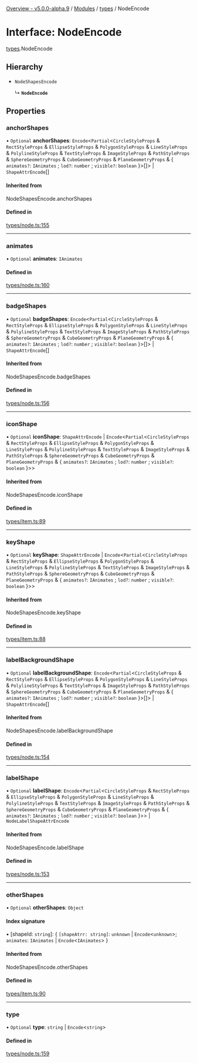 [Overview - v5.0.0-alpha.9](../README.md) / [Modules](../modules.md) / [types](../modules/types.md) / NodeEncode

# Interface: NodeEncode

[types](../modules/types.md).NodeEncode

## Hierarchy

- `NodeShapesEncode`

  ↳ **`NodeEncode`**

## Properties

### anchorShapes

• `Optional` **anchorShapes**: `Encode`<`Partial`<`CircleStyleProps` & `RectStyleProps` & `EllipseStyleProps` & `PolygonStyleProps` & `LineStyleProps` & `PolylineStyleProps` & `TextStyleProps` & `ImageStyleProps` & `PathStyleProps` & `SphereGeometryProps` & `CubeGeometryProps` & `PlaneGeometryProps` & { `animates?`: `IAnimates` ; `lod?`: `number` ; `visible?`: `boolean`  }\>[]\> \| `ShapeAttrEncode`[]

#### Inherited from

NodeShapesEncode.anchorShapes

#### Defined in

[types/node.ts:155](https://github.com/antvis/G6/blob/f5420ab2ac/packages/g6/src/types/node.ts#L155)

___

### animates

• `Optional` **animates**: `IAnimates`

#### Defined in

[types/node.ts:160](https://github.com/antvis/G6/blob/f5420ab2ac/packages/g6/src/types/node.ts#L160)

___

### badgeShapes

• `Optional` **badgeShapes**: `Encode`<`Partial`<`CircleStyleProps` & `RectStyleProps` & `EllipseStyleProps` & `PolygonStyleProps` & `LineStyleProps` & `PolylineStyleProps` & `TextStyleProps` & `ImageStyleProps` & `PathStyleProps` & `SphereGeometryProps` & `CubeGeometryProps` & `PlaneGeometryProps` & { `animates?`: `IAnimates` ; `lod?`: `number` ; `visible?`: `boolean`  }\>[]\> \| `ShapeAttrEncode`[]

#### Inherited from

NodeShapesEncode.badgeShapes

#### Defined in

[types/node.ts:156](https://github.com/antvis/G6/blob/f5420ab2ac/packages/g6/src/types/node.ts#L156)

___

### iconShape

• `Optional` **iconShape**: `ShapeAttrEncode` \| `Encode`<`Partial`<`CircleStyleProps` & `RectStyleProps` & `EllipseStyleProps` & `PolygonStyleProps` & `LineStyleProps` & `PolylineStyleProps` & `TextStyleProps` & `ImageStyleProps` & `PathStyleProps` & `SphereGeometryProps` & `CubeGeometryProps` & `PlaneGeometryProps` & { `animates?`: `IAnimates` ; `lod?`: `number` ; `visible?`: `boolean`  }\>\>

#### Inherited from

NodeShapesEncode.iconShape

#### Defined in

[types/item.ts:89](https://github.com/antvis/G6/blob/f5420ab2ac/packages/g6/src/types/item.ts#L89)

___

### keyShape

• `Optional` **keyShape**: `ShapeAttrEncode` \| `Encode`<`Partial`<`CircleStyleProps` & `RectStyleProps` & `EllipseStyleProps` & `PolygonStyleProps` & `LineStyleProps` & `PolylineStyleProps` & `TextStyleProps` & `ImageStyleProps` & `PathStyleProps` & `SphereGeometryProps` & `CubeGeometryProps` & `PlaneGeometryProps` & { `animates?`: `IAnimates` ; `lod?`: `number` ; `visible?`: `boolean`  }\>\>

#### Inherited from

NodeShapesEncode.keyShape

#### Defined in

[types/item.ts:88](https://github.com/antvis/G6/blob/f5420ab2ac/packages/g6/src/types/item.ts#L88)

___

### labelBackgroundShape

• `Optional` **labelBackgroundShape**: `Encode`<`Partial`<`CircleStyleProps` & `RectStyleProps` & `EllipseStyleProps` & `PolygonStyleProps` & `LineStyleProps` & `PolylineStyleProps` & `TextStyleProps` & `ImageStyleProps` & `PathStyleProps` & `SphereGeometryProps` & `CubeGeometryProps` & `PlaneGeometryProps` & { `animates?`: `IAnimates` ; `lod?`: `number` ; `visible?`: `boolean`  }\>[]\> \| `ShapeAttrEncode`[]

#### Inherited from

NodeShapesEncode.labelBackgroundShape

#### Defined in

[types/node.ts:154](https://github.com/antvis/G6/blob/f5420ab2ac/packages/g6/src/types/node.ts#L154)

___

### labelShape

• `Optional` **labelShape**: `Encode`<`Partial`<`CircleStyleProps` & `RectStyleProps` & `EllipseStyleProps` & `PolygonStyleProps` & `LineStyleProps` & `PolylineStyleProps` & `TextStyleProps` & `ImageStyleProps` & `PathStyleProps` & `SphereGeometryProps` & `CubeGeometryProps` & `PlaneGeometryProps` & { `animates?`: `IAnimates` ; `lod?`: `number` ; `visible?`: `boolean`  }\>\> \| `NodeLabelShapeAttrEncode`

#### Inherited from

NodeShapesEncode.labelShape

#### Defined in

[types/node.ts:153](https://github.com/antvis/G6/blob/f5420ab2ac/packages/g6/src/types/node.ts#L153)

___

### otherShapes

• `Optional` **otherShapes**: `Object`

#### Index signature

▪ [shapeId: `string`]: { `[shapeAtrr: string]`: `unknown` \| `Encode`<`unknown`\>; `animates`: `IAnimates` \| `Encode`<`IAnimates`\>  }

#### Inherited from

NodeShapesEncode.otherShapes

#### Defined in

[types/item.ts:90](https://github.com/antvis/G6/blob/f5420ab2ac/packages/g6/src/types/item.ts#L90)

___

### type

• `Optional` **type**: `string` \| `Encode`<`string`\>

#### Defined in

[types/node.ts:159](https://github.com/antvis/G6/blob/f5420ab2ac/packages/g6/src/types/node.ts#L159)

